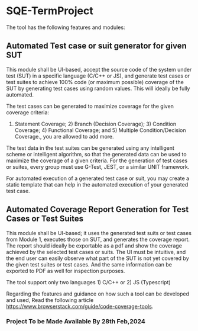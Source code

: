 # SQE-TermProject

The tool has the following features and modules:

## Automated Test case or suit generator for given SUT

This module shall be UI-based, accept the source code of the system under test (SUT) in a specific language (C/C++ or JS), and generate test cases or test suites to achieve 100% code (or maximum possible) coverage of the SUT by generating test cases using random values. This will ideally be fully automated. 

The test cases can be generated to maximize coverage for the given coverage criteria:

1) Statement Coverage; 2) Branch (Decision Coverage); 3) Condition Coverage; 4) Functional Coverage; and 5) Multiple Condition/Decision Coverage., you are allowed to add more.
 
The test data in the test suites can be generated using any intelligent scheme or intelligent algorithm, so that the generated data can be used to maximize the coverage of a given criteria. For the generation of test cases or suites, every group must use G-Test, JEST, or a similar UNIT framework. 

For automated execution of a generated test case or suit, you may create a static template that can help in the automated execution of your generated test case.


## Automated Coverage Report Generation for Test Cases or Test Suites

This module shall be UI-based; it uses the generated test suits or test cases from Module 1, executes those on SUT, and generates the coverage report. The report should ideally be exportable as a pdf and show the coverage achieved by the selected test cases or suits. The UI must be intuitive, and the end user can easily observe what part of the SUT is not yet covered by the given test suites or test cases. And the same information can be exported to PDF as well for inspection purposes.

The tool support only two languages 1) C/C++ or 2) JS (Typescript)

Regarding the features and guidance on how such a tool can be developed and used, Read the following article https://www.browserstack.com/guide/code-coverage-tools.

### Project To be Made Available By 28th Feb,2024
